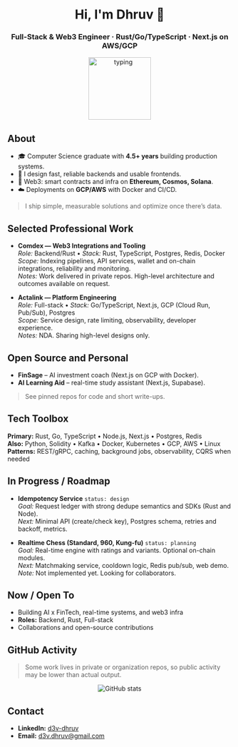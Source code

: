 <h1 align="center">Hi, I'm Dhruv 👋</h1>
<h3 align="center">Full-Stack & Web3 Engineer · Rust/Go/TypeScript · Next.js on AWS/GCP</h3>

<p align="center">
  <img src="https://media.giphy.com/media/QssGEmpkyEOhBCb7e1/giphy.gif" width="140" alt="typing">
</p>

## About
- 🎓 Computer Science graduate with **4.5+ years** building production systems.
- 🧱 I design fast, reliable backends and usable frontends.
- 🔗 Web3: smart contracts and infra on **Ethereum, Cosmos, Solana**.
- ☁️ Deployments on **GCP/AWS** with Docker and CI/CD.

> I ship simple, measurable solutions and optimize once there’s data.

## Selected Professional Work
- **Comdex — Web3 Integrations and Tooling**  
  *Role:* Backend/Rust • *Stack:* Rust, TypeScript, Postgres, Redis, Docker  
  *Scope:* Indexing pipelines, API services, wallet and on-chain integrations, reliability and monitoring.  
  *Notes:* Work delivered in private repos. High-level architecture and outcomes available on request.

- **Actalink — Platform Engineering**  
  *Role:* Full-stack • *Stack:* Go/TypeScript, Next.js, GCP (Cloud Run, Pub/Sub), Postgres  
  *Scope:* Service design, rate limiting, observability, developer experience.  
  *Notes:* NDA. Sharing high-level designs only.

## Open Source and Personal
- **FinSage** – AI investment coach (Next.js on GCP with Docker).  
- **AI Learning Aid** – real-time study assistant (Next.js, Supabase).  
> See pinned repos for code and short write-ups.

## Tech Toolbox
**Primary:** Rust, Go, TypeScript • Node.js, Next.js • Postgres, Redis  
**Also:** Python, Solidity • Kafka • Docker, Kubernetes • GCP, AWS • Linux  
**Patterns:** REST/gRPC, caching, background jobs, observability, CQRS when needed

## In Progress / Roadmap
- **Idempotency Service** `status: design`  
  *Goal:* Request ledger with strong dedupe semantics and SDKs (Rust and Node).  
  *Next:* Minimal API (create/check key), Postgres schema, retries and backoff, metrics.

- **Realtime Chess (Standard, 960, Kung-fu)** `status: planning`  
  *Goal:* Real-time engine with ratings and variants. Optional on-chain modules.  
  *Next:* Matchmaking service, cooldown logic, Redis pub/sub, web demo.  
  *Note:* Not implemented yet. Looking for collaborators.

## Now / Open To
- Building AI x FinTech, real-time systems, and web3 infra  
- **Roles:** Backend, Rust, Full-stack  
- Collaborations and open-source contributions

## GitHub Activity
> Some work lives in private or organization repos, so public activity may be lower than actual output.

<p align="center">
  <img src="https://github-readme-stats.vercel.app/api?username=illegalcall&show_icons=true&theme=tokyonight&count_private=true" alt="GitHub stats">
</p>

## Contact
- **LinkedIn:** [d3v-dhruv](https://www.linkedin.com/in/d3v-dhruv/)
- **Email:** [d3v.dhruv@gmail.com](mailto:d3v.dhruv@gmail.com)
